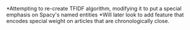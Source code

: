 *Attempting to re-create TFIDF algorithm, modifying it to put a special emphasis on Spacy's named entities
*Will later look to add feature that encodes special weight on articles that are chronologically close.


